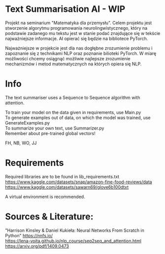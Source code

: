 # Text Summarisation AI - WIP

Projekt na seminarium "Matematyka dla przemysłu". Celem projektu jest stworzenie algorytmu programowania neurolingwistycznego, który na podstawie zadanego mu tekstu jest w stanie podać znajdujące się w tekście najważniejsze informacje.
AI opierać się będzie na bibliotece PyTorch.

Najważniejsze w projekcie jest dla nas dogłębne zrozumienie problemu i zapoznanie się z technikami NLP oraz poznanie bilioteki PyTorch.
W miarę możliwości chcemy osiągnąć możliwie najlepsze zrozumienie mechanizmów i metod matematycznych na których opiera się NLP.

# Info
The text summariser uses a Sequence to Sequence algorithm with attention. 

To train your model on the data given in requirements, use Main.py  
To generate examples out of data, on which the model was trained, use GenerateExamples.py  
To summarize your own text, use Summarizer.py  
Remember about pre-trained global vectors!

FH, NB, WO, JJ
# Requirements
Required libraries are to be found in lib_requirements.txt    
https://www.kaggle.com/datasets/snap/amazon-fine-food-reviews/data    
https://www.kaggle.com/datasets/sawarn69/glove6b100dtxt  

A virtual environment is recommended.


# Sources & Literature:  
"Harrison Kinsley & Daniel Kukieła: Neural Networks From Scratch in Python" https://nnfs.io/  
https://lena-voita.github.io/nlp_course/seq2seq_and_attention.html  
https://arxiv.org/pdf/1409.0473  
